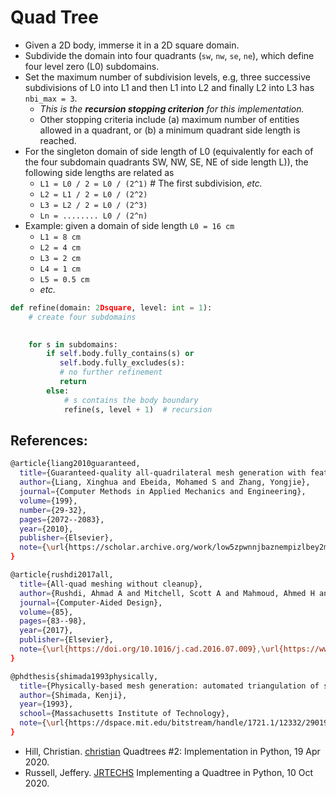 # Quad Tree

* Given a 2D body, immerse it in a 2D square domain.
* Subdivide the domain into four quadrants (`sw`, `nw`, `se`, `ne`), which define four level zero (L0) subdomains.
* Set the maximum number of subdivision levels, e.g, three successive subdivisions of L0 into L1 and then L1 into L2 and finally L2 into L3 has `nbi_max = 3`.  
  * *This is the **recursion stopping criterion** for this implementation.*  
  * Other stopping criteria include (a) maximum number of entities allowed in a quadrant, or (b) a minimum quadrant side length is reached.
* For the singleton domain of side length of L0 (equivalently for each of the four subdomain quadrants SW, NW, SE, NE of side length L)), the following side lengths are related as
  * `L1 = L0 / 2 = L0 / (2^1)` # The first subdivision, *etc.*
  * `L2 = L1 / 2 = L0 / (2^2)`
  * `L3 = L2 / 2 = L0 / (2^3)`
  * `Ln = ........ L0 / (2^n)`
* Example: given a domain of side length `L0 = 16 cm`
  * `L1 = 8 cm`
  * `L2 = 4 cm`
  * `L3 = 2 cm`
  * `L4 = 1 cm`
  * `L5 = 0.5 cm`
  * *etc.*

```python
def refine(domain: 2Dsquare, level: int = 1):
    # create four subdomains
    

    for s in subdomains:
        if self.body.fully_contains(s) or 
           self.body.fully_excludes(s):
           # no further refinement
           return
        else:
            # s contains the body boundary
            refine(s, level + 1)  # recursion
```

## References:

```bash
@article{liang2010guaranteed,
  title={Guaranteed-quality all-quadrilateral mesh generation with feature preservation},
  author={Liang, Xinghua and Ebeida, Mohamed S and Zhang, Yongjie},
  journal={Computer Methods in Applied Mechanics and Engineering},
  volume={199},
  number={29-32},
  pages={2072--2083},
  year={2010},
  publisher={Elsevier},
  note={\url{https://scholar.archive.org/work/low5zpwnnjbaznempizlbey2mi/access/wayback/http://www.imr.sandia.gov/papers/imr18/Liang.pdf}},
}

@article{rushdi2017all,
  title={All-quad meshing without cleanup},
  author={Rushdi, Ahmad A and Mitchell, Scott A and Mahmoud, Ahmed H and Bajaj, Chandrajit C and Ebeida, Mohamed S},
  journal={Computer-Aided Design},
  volume={85},
  pages={83--98},
  year={2017},
  publisher={Elsevier},
  note={\url{https://doi.org/10.1016/j.cad.2016.07.009},\url{https://www.sciencedirect.com/science/article/am/pii/S001044851630080X}},
}

@phdthesis{shimada1993physically,
  title={Physically-based mesh generation: automated triangulation of surfaces and volumes via bubble packing},
  author={Shimada, Kenji},
  year={1993},
  school={Massachusetts Institute of Technology},
  note={\url{https://dspace.mit.edu/bitstream/handle/1721.1/12332/29019892-MIT.pdf?sequence=2}}
}
```

* Hill, Christian. [christian](https://scipython.com/blog/quadtrees-2-implementation-in-python/) Quadtrees #2: Implementation in Python, 19 Apr 2020.
* Russell, Jeffery. [JRTECHS](https://jrtechs.net/data-science/implementing-a-quadtree-in-python) Implementing a Quadtree in Python, 10 Oct 2020.
